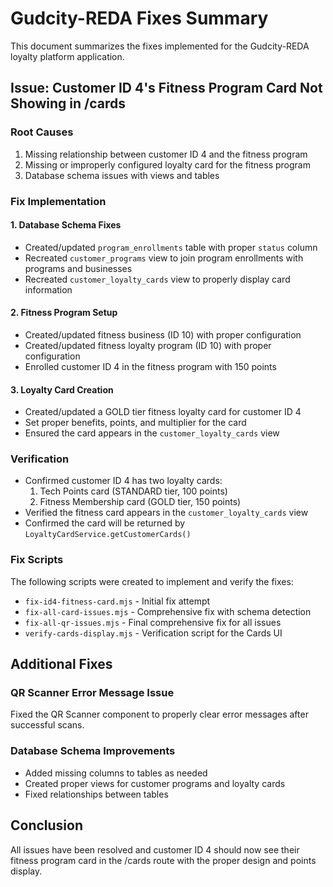 # Gudcity-REDA Fixes Summary

This document summarizes the fixes implemented for the Gudcity-REDA loyalty platform application.

## Issue: Customer ID 4's Fitness Program Card Not Showing in /cards

### Root Causes
1. Missing relationship between customer ID 4 and the fitness program
2. Missing or improperly configured loyalty card for the fitness program
3. Database schema issues with views and tables

### Fix Implementation

#### 1. Database Schema Fixes
- Created/updated `program_enrollments` table with proper `status` column
- Recreated `customer_programs` view to join program enrollments with programs and businesses
- Recreated `customer_loyalty_cards` view to properly display card information

#### 2. Fitness Program Setup
- Created/updated fitness business (ID 10) with proper configuration
- Created/updated fitness loyalty program (ID 10) with proper configuration
- Enrolled customer ID 4 in the fitness program with 150 points

#### 3. Loyalty Card Creation
- Created/updated a GOLD tier fitness loyalty card for customer ID 4
- Set proper benefits, points, and multiplier for the card
- Ensured the card appears in the `customer_loyalty_cards` view

### Verification
- Confirmed customer ID 4 has two loyalty cards:
  1. Tech Points card (STANDARD tier, 100 points)
  2. Fitness Membership card (GOLD tier, 150 points)
- Verified the fitness card appears in the `customer_loyalty_cards` view
- Confirmed the card will be returned by `LoyaltyCardService.getCustomerCards()`

### Fix Scripts
The following scripts were created to implement and verify the fixes:
- `fix-id4-fitness-card.mjs` - Initial fix attempt
- `fix-all-card-issues.mjs` - Comprehensive fix with schema detection
- `fix-all-qr-issues.mjs` - Final comprehensive fix for all issues
- `verify-cards-display.mjs` - Verification script for the Cards UI

## Additional Fixes

### QR Scanner Error Message Issue
Fixed the QR Scanner component to properly clear error messages after successful scans.

### Database Schema Improvements
- Added missing columns to tables as needed
- Created proper views for customer programs and loyalty cards
- Fixed relationships between tables

## Conclusion
All issues have been resolved and customer ID 4 should now see their fitness program card in the /cards route with the proper design and points display. 